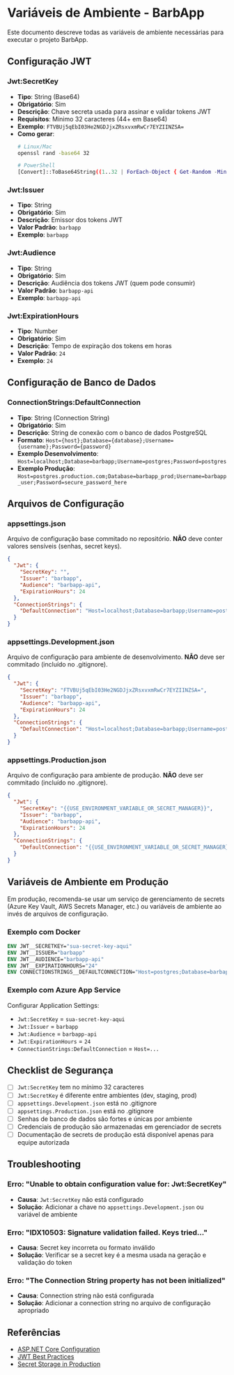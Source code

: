 # Variáveis de Ambiente - BarbApp

Este documento descreve todas as variáveis de ambiente necessárias para executar o projeto BarbApp.

## Configuração JWT

### Jwt:SecretKey
- **Tipo**: String (Base64)
- **Obrigatório**: Sim
- **Descrição**: Chave secreta usada para assinar e validar tokens JWT
- **Requisitos**: Mínimo 32 caracteres (44+ em Base64)
- **Exemplo**: `FTVBUj5qEbI03He2NGDJjxZRsxvxmRwCr7EYZIINZSA=`
- **Como gerar**:
  ```bash
  # Linux/Mac
  openssl rand -base64 32
  
  # PowerShell
  [Convert]::ToBase64String((1..32 | ForEach-Object { Get-Random -Minimum 0 -Maximum 256 }))
  ```

### Jwt:Issuer
- **Tipo**: String
- **Obrigatório**: Sim
- **Descrição**: Emissor dos tokens JWT
- **Valor Padrão**: `barbapp`
- **Exemplo**: `barbapp`

### Jwt:Audience
- **Tipo**: String
- **Obrigatório**: Sim
- **Descrição**: Audiência dos tokens JWT (quem pode consumir)
- **Valor Padrão**: `barbapp-api`
- **Exemplo**: `barbapp-api`

### Jwt:ExpirationHours
- **Tipo**: Number
- **Obrigatório**: Sim
- **Descrição**: Tempo de expiração dos tokens em horas
- **Valor Padrão**: `24`
- **Exemplo**: `24`

## Configuração de Banco de Dados

### ConnectionStrings:DefaultConnection
- **Tipo**: String (Connection String)
- **Obrigatório**: Sim
- **Descrição**: String de conexão com o banco de dados PostgreSQL
- **Formato**: `Host={host};Database={database};Username={username};Password={password}`
- **Exemplo Desenvolvimento**: `Host=localhost;Database=barbapp;Username=postgres;Password=postgres`
- **Exemplo Produção**: `Host=postgres.production.com;Database=barbapp_prod;Username=barbapp_user;Password=secure_password_here`

## Arquivos de Configuração

### appsettings.json
Arquivo de configuração base commitado no repositório. **NÃO** deve conter valores sensíveis (senhas, secret keys).

```json
{
  "Jwt": {
    "SecretKey": "",
    "Issuer": "barbapp",
    "Audience": "barbapp-api",
    "ExpirationHours": 24
  },
  "ConnectionStrings": {
    "DefaultConnection": "Host=localhost;Database=barbapp;Username=postgres;Password=postgres"
  }
}
```

### appsettings.Development.json
Arquivo de configuração para ambiente de desenvolvimento. **NÃO** deve ser commitado (incluído no .gitignore).

```json
{
  "Jwt": {
    "SecretKey": "FTVBUj5qEbI03He2NGDJjxZRsxvxmRwCr7EYZIINZSA=",
    "Issuer": "barbapp",
    "Audience": "barbapp-api",
    "ExpirationHours": 24
  },
  "ConnectionStrings": {
    "DefaultConnection": "Host=localhost;Database=barbapp;Username=postgres;Password=postgres"
  }
}
```

### appsettings.Production.json
Arquivo de configuração para ambiente de produção. **NÃO** deve ser commitado (incluído no .gitignore).

```json
{
  "Jwt": {
    "SecretKey": "{{USE_ENVIRONMENT_VARIABLE_OR_SECRET_MANAGER}}",
    "Issuer": "barbapp",
    "Audience": "barbapp-api",
    "ExpirationHours": 24
  },
  "ConnectionStrings": {
    "DefaultConnection": "{{USE_ENVIRONMENT_VARIABLE_OR_SECRET_MANAGER}}"
  }
}
```

## Variáveis de Ambiente em Produção

Em produção, recomenda-se usar um serviço de gerenciamento de secrets (Azure Key Vault, AWS Secrets Manager, etc.) ou variáveis de ambiente ao invés de arquivos de configuração.

### Exemplo com Docker

```dockerfile
ENV JWT__SECRETKEY="sua-secret-key-aqui"
ENV JWT__ISSUER="barbapp"
ENV JWT__AUDIENCE="barbapp-api"
ENV JWT__EXPIRATIONHOURS="24"
ENV CONNECTIONSTRINGS__DEFAULTCONNECTION="Host=postgres;Database=barbapp_prod;Username=barbapp_user;Password=secure_password"
```

### Exemplo com Azure App Service

Configurar Application Settings:
- `Jwt:SecretKey` = `sua-secret-key-aqui`
- `Jwt:Issuer` = `barbapp`
- `Jwt:Audience` = `barbapp-api`
- `Jwt:ExpirationHours` = `24`
- `ConnectionStrings:DefaultConnection` = `Host=...`

## Checklist de Segurança

- [ ] `Jwt:SecretKey` tem no mínimo 32 caracteres
- [ ] `Jwt:SecretKey` é diferente entre ambientes (dev, staging, prod)
- [ ] `appsettings.Development.json` está no .gitignore
- [ ] `appsettings.Production.json` está no .gitignore
- [ ] Senhas de banco de dados são fortes e únicas por ambiente
- [ ] Credenciais de produção são armazenadas em gerenciador de secrets
- [ ] Documentação de secrets de produção está disponível apenas para equipe autorizada

## Troubleshooting

### Erro: "Unable to obtain configuration value for: Jwt:SecretKey"
- **Causa**: `Jwt:SecretKey` não está configurado
- **Solução**: Adicionar a chave no `appsettings.Development.json` ou variável de ambiente

### Erro: "IDX10503: Signature validation failed. Keys tried..."
- **Causa**: Secret key incorreta ou formato inválido
- **Solução**: Verificar se a secret key é a mesma usada na geração e validação do token

### Erro: "The Connection String property has not been initialized"
- **Causa**: Connection string não está configurada
- **Solução**: Adicionar a connection string no arquivo de configuração apropriado

## Referências

- [ASP.NET Core Configuration](https://learn.microsoft.com/en-us/aspnet/core/fundamentals/configuration/)
- [JWT Best Practices](https://tools.ietf.org/html/rfc8725)
- [Secret Storage in Production](https://learn.microsoft.com/en-us/aspnet/core/security/app-secrets)
